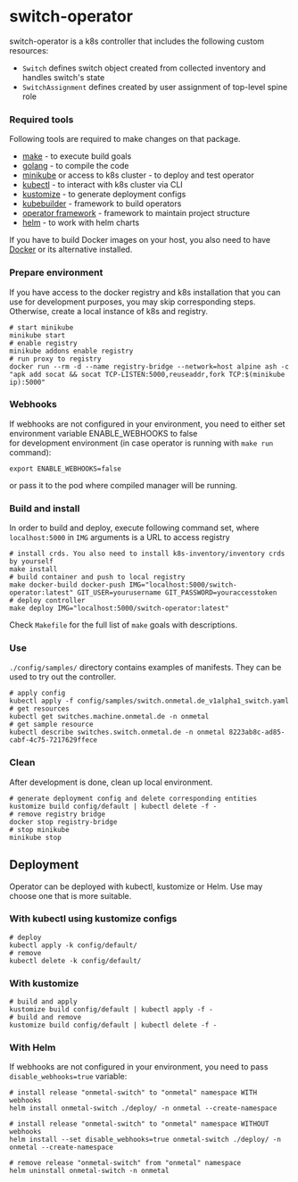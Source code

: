 # switch-operator

switch-operator is a k8s controller that includes the following custom resources:  
- `Switch` defines switch object created from collected inventory and handles switch's state
- `SwitchAssignment` defines created by user assignment of top-level spine role

### Required tools

Following tools are required to make changes on that package.

- [make](https://www.gnu.org/software/make/) - to execute build goals
- [golang](https://golang.org/) - to compile the code
- [minikube](https://minikube.sigs.k8s.io/) or access to k8s cluster - to deploy and test operator
- [kubectl](https://kubernetes.io/docs/tasks/tools/install-kubectl/) - to interact with k8s cluster via CLI
- [kustomize](https://kustomize.io/) - to generate deployment configs
- [kubebuilder](https://book.kubebuilder.io) - framework to build operators
- [operator framework](https://operatorframework.io/) - framework to maintain project structure
- [helm](https://helm.sh/) - to work with helm charts

If you have to build Docker images on your host,
you also need to have [Docker](https://www.docker.com/) or its alternative installed.

### Prepare environment

If you have access to the docker registry and k8s installation that you can use for development purposes, you may skip
corresponding steps. Otherwise, create a local instance of k8s and registry.

    # start minikube
    minikube start
    # enable registry
    minikube addons enable registry
    # run proxy to registry
    docker run --rm -d --name registry-bridge --network=host alpine ash -c "apk add socat && socat TCP-LISTEN:5000,reuseaddr,fork TCP:$(minikube ip):5000"

### Webhooks
If webhooks are not configured in your environment, you need to either set environment variable ENABLE_WEBHOOKS to false  
for development environment (in case operator is running with `make run` command):

    export ENABLE_WEBHOOKS=false

or pass it to the pod where compiled manager will be running.

### Build and install

In order to build and deploy, execute following command set, where `localhost:5000` in `IMG` arguments is a URL to access registry  

    # install crds. You also need to install k8s-inventory/inventory crds by yourself
    make install
    # build container and push to local registry
    make docker-build docker-push IMG="localhost:5000/switch-operator:latest" GIT_USER=yourusername GIT_PASSWORD=youraccesstoken
    # deploy controller
    make deploy IMG="localhost:5000/switch-operator:latest"

Check `Makefile` for the full list of `make` goals with descriptions.

### Use

`./config/samples/` directory contains examples of manifests. They can be used to try out the controller.

    # apply config
    kubectl apply -f config/samples/switch.onmetal.de_v1alpha1_switch.yaml
    # get resources
    kubectl get switches.machine.onmetal.de -n onmetal
    # get sample resource
    kubectl describe switches.switch.onmetal.de -n onmetal 8223ab8c-ad85-cabf-4c75-7217629ffece

### Clean

After development is done, clean up local environment.

    # generate deployment config and delete corresponding entities
    kustomize build config/default | kubectl delete -f -
    # remove registry bridge
    docker stop registry-bridge
    # stop minikube
    minikube stop

## Deployment

Operator can be deployed with kubectl, kustomize or Helm. Use may choose one that is more suitable.

### With kubectl using kustomize configs

    # deploy
    kubectl apply -k config/default/
    # remove
    kubectl delete -k config/default/

### With kustomize

    # build and apply
    kustomize build config/default | kubectl apply -f -
    # build and remove
    kustomize build config/default | kubectl delete -f -

### With Helm
If webhooks are not configured in your environment, you need to pass `disable_webhooks=true` variable:

    # install release "onmetal-switch" to "onmetal" namespace WITH webhooks
    helm install onmetal-switch ./deploy/ -n onmetal --create-namespace
    
    # install release "onmetal-switch" to "onmetal" namespace WITHOUT webhooks
    helm install --set disable_webhooks=true onmetal-switch ./deploy/ -n onmetal --create-namespace
    
    # remove release "onmetal-switch" from "onmetal" namespace
    helm uninstall onmetal-switch -n onmetal